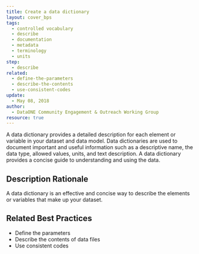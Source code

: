 ```yaml
---
title: Create a data dictionary
layout: cover_bps
tags:
  - controlled vocabulary
  - describe
  - documentation
  - metadata
  - terminology
  - units
step:
  - describe
related:
  - define-the-parameters
  - describe-the-contents
  - use-consistent-codes
update:
  - May 08, 2018
author:
  - DataONE Community Engagement & Outreach Working Group
resource: true
---
```




A data dictionary provides a detailed description for each element or variable in your dataset and data model. Data dictionaries are used to document important and useful information such as a descriptive name, the data type, allowed values, units, and text description. A data dictionary provides a concise guide to understanding and using the data.

## Description Rationale

A data dictionary is an effective and concise way to describe the elements or variables that make up your dataset.

## Related Best Practices

- Define the parameters
- Describe the contents of data files
- Use consistent codes
